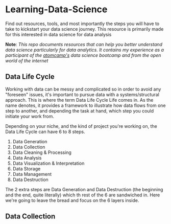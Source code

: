 # Learning-Data-Science
Find out resources, tools, and most importantly the steps you will have to take to kickstart your data science journey. This resource is primarily made for this interested in data science for data analysis

**Note**: _This repo documents resources that can help you better understand data science particularly for data analytics. It contains my experience as a participant of the [atomcamp's](https://www.atomcamp.com/dsbootcamp/) data science bootcamp and from the open world of the internet_

## Data Life Cycle ##
Working with data can be messy and complicated so in order to avoid any "foreseen" issues, it's important to pursue data with a systems/structural approach. This is where the term Data Life Cycle Life comes in. As the name denotes, it provides a framework to illustrate how data flows from one step to another, and depending the task at hand, which step you could initiate your work from.

Depending on your niche, and the kind of project you're working on, the Data Life Cycle can have 6 to 8 steps.

1. Data Generation
2. Data Collection
3. Data Cleaning & Processing
4. Data Analysis
5. Data Visualization & Interpretation
6. Data Storage
7. Data Management
8. Data Destruction

The 2 extra steps are Data Generation and Data Destruction (the beginning and the end, quite literally) which th rest of the 6 are sandwiched in. Here we're going to leave the bread and focus on the 6 layers inside.

## Data Collection ##
